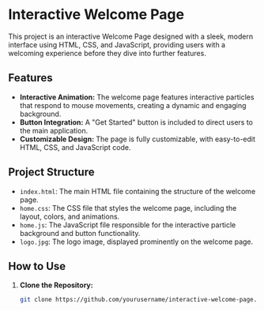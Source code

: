 # Interactive Welcome Page

This project is an interactive Welcome Page designed with a sleek, modern interface using HTML, CSS, and JavaScript, providing users with a welcoming experience before they dive into further features.

## Features

- **Interactive Animation:** The welcome page features interactive particles that respond to mouse movements, creating a dynamic and engaging background.
- **Button Integration:** A "Get Started" button is included to direct users to the main application.
- **Customizable Design:** The page is fully customizable, with easy-to-edit HTML, CSS, and JavaScript code.

## Project Structure

- `index.html`: The main HTML file containing the structure of the welcome page.
- `home.css`: The CSS file that styles the welcome page, including the layout, colors, and animations.
- `home.js`: The JavaScript file responsible for the interactive particle background and button functionality.
- `logo.jpg`: The logo image, displayed prominently on the welcome page.

## How to Use

1. **Clone the Repository:**
   ```bash
   git clone https://github.com/yourusername/interactive-welcome-page.git
